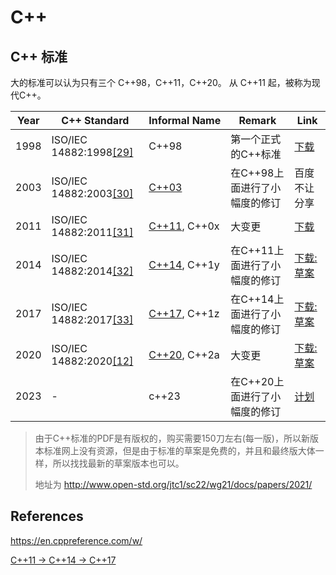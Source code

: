 # C++




## C++ 标准

大的标准可以认为只有三个 C++98，C++11，C++20。
从 C++11 起，被称为现代C++。

| Year | C++ Standard                                                                            | Informal Name                                           | Remark            | Link                                                                       |
| ---- | --------------------------------------------------------------------------------------- | ------------------------------------------------------- | ----------------- | -------------------------------------------------------------------------- |
| 1998 | ISO/IEC 14882:1998[[29]](https://en.wikipedia.org/wiki/C%2B%2B#cite_note-isocpp1998-29) | C++98                                                   | 第一个正式的C++标准       | [下载](https://pan.baidu.com/s/1ntjrXqx)                                     |
| 2003 | ISO/IEC 14882:2003[[30]](https://en.wikipedia.org/wiki/C%2B%2B#cite_note-isocpp2003-30) | [C++03](https://en.wikipedia.org/wiki/C%2B%2B03)        | 在C++98上面进行了小幅度的修订 | 百度不让分享                                                                     |
| 2011 | ISO/IEC 14882:2011[[31]](https://en.wikipedia.org/wiki/C%2B%2B#cite_note-isocpp2011-31) | [C++11](https://en.wikipedia.org/wiki/C%2B%2B11), C++0x | 大变更               | [下载](https://pan.baidu.com/s/1pJnrEiB)                                     |
| 2014 | ISO/IEC 14882:2014[[32]](https://en.wikipedia.org/wiki/C%2B%2B#cite_note-isocpp2014-32) | [C++14](https://en.wikipedia.org/wiki/C%2B%2B14), C++1y | 在C++11上面进行了小幅度的修订 | [下载:草案](http://www.open-std.org/jtc1/sc22/wg21/docs/papers/2014/n4296.pdf) |
| 2017 | ISO/IEC 14882:2017[[33]](https://en.wikipedia.org/wiki/C%2B%2B#cite_note-isocpp2017-33) | [C++17](https://en.wikipedia.org/wiki/C%2B%2B17), C++1z | 在C++14上面进行了小幅度的修订 | [下载:草案](http://www.open-std.org/jtc1/sc22/wg21/docs/papers/2017/n4713.pdf) |
| 2020 | ISO/IEC 14882:2020[[12]](https://en.wikipedia.org/wiki/C%2B%2B#cite_note-isocpp2020-12) | [C++20](https://en.wikipedia.org/wiki/C%2B%2B20), C++2a | 大变更               | [下载:草案](http://www.open-std.org/jtc1/sc22/wg21/docs/papers/2020/n4861.pdf) |
| 2023 | -                                                                                       | c++23                                                   | 在C++20上面进行了小幅度的修订 | [计划](http://www.open-std.org/jtc1/sc22/wg21/docs/papers/2021/p2214r1.html) |

> 由于C++标准的PDF是有版权的，购买需要150刀左右(每一版)，所以新版本标准网上没有资源，但是由于标准的草案是免费的，并且和最终版大体一样，所以找找最新的草案版本也可以。
> 
> 地址为 http://www.open-std.org/jtc1/sc22/wg21/docs/papers/2021/





## References

https://en.cppreference.com/w/

[C++11 -> C++14 -> C++17](https://zhuanlan.zhihu.com/p/365221113)